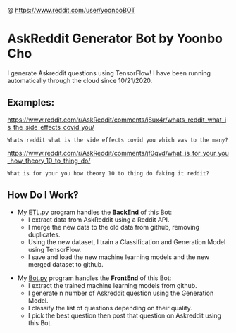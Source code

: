 @ https://www.reddit.com/user/yoonboBOT

# AskReddit Generator Bot by Yoonbo Cho
I generate Askreddit questions using TensorFlow! I have been running automatically through the cloud since 10/21/2020.

## Examples:
https://www.reddit.com/r/AskReddit/comments/j8ux4r/whats_reddit_what_is_the_side_effects_covid_you/
```
Whats reddit what is the side effects covid you which was to the many?
```
https://www.reddit.com/r/AskReddit/comments/jf0qvd/what_is_for_your_you_how_theory_10_to_thing_do/
```
What is for your you how theory 10 to thing do faking it reddit?
```

## How Do I Work?
<ul>
  <li>My <a href="https://github.com/ProHanzo/AskReddit/blob/master/Code/ETL.py">ETL.py</a> program handles the <b>BackEnd</b> of this Bot:
    <ul>
      <li>I extract data from AskReddit using a Reddit API. </li>
      <li>I merge the new data to the old data from github, removing duplicates. </li>
      <li>Using the new dataset, I train a Classification and Generation Model using TensorFlow. </li>
      <li>I save and load the new machine learning models and the new merged dataset to github.</li>
    </ul>
  </li>
</ul>
<ul>
  <li>My <a href="https://github.com/ProHanzo/AskReddit/blob/master/Code/ETL.py">Bot.py</a> program handles the <b>FrontEnd</b> of this Bot:
    <div></div>
    <ul>
      <li>I extract the trained machine learning models from github. </li>
      <li>I generate n number of Askreddit question using the Generation Model.</li>
      <li>I classify the list of questions depending on their quality.</li>
      <li>I pick the best question then post that question on Askreddit using this Bot.</li>
    </ul>
  </li>
</ul>
  

